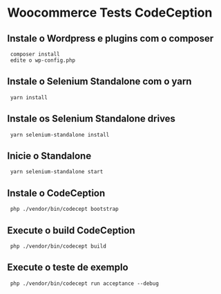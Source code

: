 # Woocommerce Tests CodeCeption

## Instale o Wordpress e plugins com o composer

```
 composer install
 edite o wp-config.php
```

## Instale o Selenium Standalone com o yarn

```
 yarn install
```

## Instale os Selenium Standalone drives

```
 yarn selenium-standalone install
```

## Inicie o Standalone

```
 yarn selenium-standalone start
```

## Instale o CodeCeption 

```
 php ./vendor/bin/codecept bootstrap
```

## Execute o build CodeCeption 

```
 php ./vendor/bin/codecept build
```

## Execute o teste de exemplo

```
 php ./vendor/bin/codecept run acceptance --debug
```